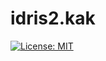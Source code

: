 # idris2.kak

[![License: MIT](https://img.shields.io/badge/License-MIT-yellow.svg)](https://opensource.org/licenses/MIT)



